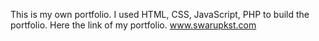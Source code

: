 This is my own portfolio. I used HTML, CSS, JavaScript, PHP to build the portfolio. 
Here the link of my portfolio. 
www.swarupkst.com
